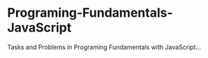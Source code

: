 # Programing-Fundamentals-JavaScript
Tasks and Problems in Programing Fundamentals with JavaScript...

